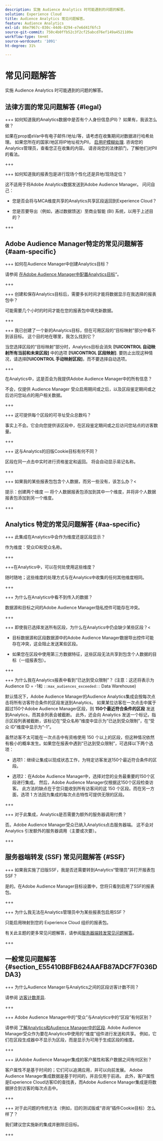 ```yaml
---
description: 实施 Audience Analytics 时可能遇到的问题的解答。
solution: Experience Cloud
title: Audience Analytics 常见问题解答。
feature: Audience Analytics
exl-id: 86e7967c-030c-44d6-8294-e7e6d41f6fc3
source-git-commit: 750c4b0ffb52c3f2cf25abcd76ef149a4521109e
workflow-type: tm+mt
source-wordcount: '1091'
ht-degree: 31%

---
```


# 常见问题解答

实施 Audience Analytics 时可能遇到的问题的解答。

## 法律方面的常见问题解答 {#legal}

+++ 如何知道我的Analytics数据中是否有个人身份信息(PII)？ 如果有，我该怎么做？

如果在prop或eVar中有电子邮件/地址/等，请考虑在收集期间对数据进行哈希处理。 如果您所在的国家/地区将IP地址视为PII， [启用IP模糊处理](https://experienceleague.adobe.com/docs/analytics/admin/admin-tools/exclude-ip.html?lang=zh-Hans). 咨询您的Analytics管理员，查看您正在收集的内容。 请咨询您的法律部门，了解他们对PII的看法。

+++

+++ 如何知道我的报表包是进行现场个性化还是异地/现场定位？

这不适用于将Adobe Analytics数据发送到Adobe Audience Manager。 问问自己：

* 您是否会将与MCA维度共享的Analytics共享区段返回到Experience Cloud？

* 您是否要导出（例如，通过数据馈送）至商业智能 (BI) 系统，以用于上述目的？

+++

## Adobe Audience Manager特定的常见问题解答 {#aam-specific}

+++ 如何在Audience Manager中创建Analytics目标？

请参阅 [在Adobe Audience Manager中配置Analytics目标](https://experienceleague.adobe.com/docs/audience-manager/user-guide/features/destinations/experience-cloud-destinations/create-analytics-destination.html?lang=zh-Hans)“。

+++

+++ 创建和保存Analytics目标后，需要多长时间才能将数据显示在我选择的报表包中？

可能需要几个小时的时间才能在您的报表包中填充新数据。

+++

+++ 我已创建了一个新的Analytics目标，但在可用区段的“目标映射”部分中看不到该目标。 这个目的地在哪里，我怎么找到它？

当您选择区段的“目标映射”部分时，Analytics目标会消失 **[!UICONTROL 自动映射所有当前和未来区段]** 中的选项 **[!UICONTROL 区段映射]**. 要防止出现这种情况，请选择&#x200B;**[!UICONTROL 手动映射区段]**，而不要选择自动选项。

+++

在Analytics中，这是否会为我提供Adobe Audience Manager中的所有信息？

不会，仅提供 Audience Manager 受众启用期间或之后，以及区段鉴定期间或之后访问您站点的用户相关数据。

+++

+++ 这可提供每个区段的可寻址受众总数吗？

事实上不会。它会向您提供该区段中，在区段鉴定期间或之后访问您站点的访客数量。

+++

+++ 这与Analytics的旧版Cookie目标有何不同？

区段在同一点击中实时进行资格鉴定和返回。 将会自动显示易记名称。

+++

+++ 如果我的某些报表包包含个人数据，而另一些没有，该怎么办？&lt;

提示：创建两个维度 — 将个人数据报表包添加到其中一个维度，并将非个人数据报表包添加到另一个维度。

+++

## Analytics 特定的常见问题解答 {#aa-specific}

+++ 此集成在Analytics中会作为维度还是区段显示？

作为维度：受众ID和受众名称。

+++

+++在Analytics中，可以在何处使用这些维度？

随时随地；这些维度的处理方式与在Analytics中收集的任何其他维度相同。

+++

+++ 为什么在Analytics中看不到传入的数据？

数据源和目标之间的Adobe Audience Manager隐私控件可能存在冲突。

+++

+++ 即使我已选择发送所有区段，为什么在Analytics中仍会缺少某些区段？&lt;

* 目标数据源和区段数据源中的Adobe Audience Manager数据导出控件可能存在冲突，这会阻止发送某些区段。

* 如果您在区段中使用第三方数据特征，这些区段无法共享到包含个人数据的目标（一组报表包）。

+++

+++ 为什么我在Analytics报表中看到“已达到受众限制”？ (注意：这还将表示为Audience ID = -1和 `::max_audiences_exceeded::` Data Warehouse)

默认情况下，Adobe Audience Manager的Audience Analytics集成会按每次点击将所有访客符合条件的区段发送到Analytics。 如果某位访客在一次点击中属于超过150个Adobe Audience Manager区段，则 **150个最近符合条件的区段** 发送到Analytics，而其余列表会被截断。 此外，还会向 Analytics 发送一个标记，指示区段列表被截断，该标记在“受众名称”维度中显示为“已达到受众限制”，在“受众 ID”维度中显示为“-1”。

虽然访客不太可能在一次点击中有资格使用 150 个以上的区段，但这种情况依然有极小的概率发生。如果您在报表中遇到“已达到受众限制”，可选择以下两个选项：

* 选项1：继续让集成以现成状态工作，为特定访客发送150个最近符合条件的区段。

* 选项2：在Adobe Audience Manager中，选择对您的业务最重要的150个区段进行集成。 然后，Adobe Audience Manager仅根据这150个区段检查访客。 此方法的缺点在于您只能收到所有访客间的这 150 个区段。而在另一方面，选项 1 方法因为集成的每次点击特性可提供无限的区段。

+++

+++ 对于此集成，Analytics是否需要为额外的服务器调用付费？

否。Adobe Audience Manager受众已纳入Analytics点击服务器端。 这不会对 Analytics 引发额外的服务器调用（主要或次要）。

+++

## 服务器端转发 (SSF) 常见问题解答 {#SSF}

+++ 如果我实施了旧版SSF，我是否还需要转到Analytics“管理员”并打开报表包SSF？

是的。在Adobe Audience Manager目标设置中，您将只看到启用了SSF的报表包。

+++

+++ 为什么我无法在Analytics管理员中为某些报表包启用SSF？

只能启用映射到您的 Experience Cloud 组织的报表包。

有关此主题的更多常见问题解答，请参阅[服务器端转发常见问题解答](/help/admin/admin/c-manage-report-suites/c-edit-report-suites/general/c-server-side-forwarding/ssf-faq.md)。

+++

## 一般常见问题解答 {#section_E55410BBFB624AAFB87ADCF7F036DDA3}

+++ 为什么Audience Manager与Analytics之间的区段访客计数不同？

请参阅 [访客计数差异](/help/integrate/c-audience-analytics/visitor-count-reconciliation.md).

+++

+++ Adobe Audience Manager中的“受众”与Analytics中的“区段”有何区别？

请参阅 [了解Analytics和Audience Manager中的区段](/help/integrate/c-audience-analytics/aam-analytics-segments.md). Adobe Audience Manager受众作为要在Analytics中使用的“维度”组件进行发送和共享。 例如，它们在区段生成器中不显示为区段，而是显示为可用于生成区段的维度。

+++

+++ 从Adobe Audience Manager集成的客户属性和客户数据之间有何区别？

客户属性不是基于时间的；它们可以追溯应用，并可以向前发展。 Adobe Audience Manager集成数据是基于时间的，并且仅用于前进。 此外，客户属性是Experience Cloud访客ID的查找表，而Adobe Audience Manager集成是将数据拼合到访客的每次点击中。

+++

+++ 对于此问题的传统方法（例如，旧的测试版或“咨询”插件Cookie目标）怎么样了？

我们建议您实施新的集成并删除旧目标。

+++
